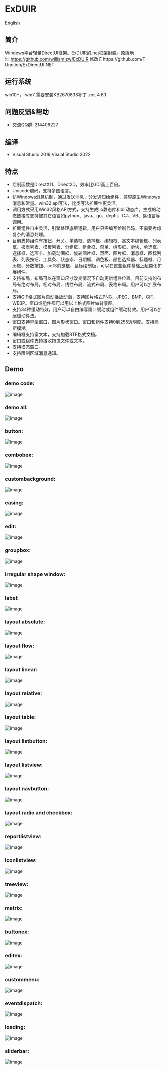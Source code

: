ExDUIR
=======
[English](./README_EN.md)

## 简介

Windows平台轻量DirectUI框架。ExDUIR的.net框架封装。原版地址:https://github.com/williamlzw/ExDUIR
修改自https://github.com/F-Unction/ExDirectUI.NET

## 运行系统
win10+， win7 需要安装KB2670838补丁
.net 4.6.1

## 问题反馈&帮助
* 交流QQ群: 214406227

## 编译
* Visual Studio 2019,Visual Studio 2022

## 特点
* 绘制函数是DirectX11、Direct2D，效率比GDI高上百倍。
* Unicode编码，支持多国语言。
* 仿Windows消息机制，通过发送消息，分发通知给组件，兼容原生Windows消息和常量。win32 api写法，比类写法扩展性更灵活。
* 调用方式采用Win32风格API方式，支持生成lib静态库和dll动态库。生成的动态链接库支持被其它语言如python、java、go、dephi、C#、VB、易语言等调用。
* 扩展组件自由灵活，引擎处理底层逻辑。用户只需编写绘制代码，不需要考虑复杂的消息处理。
* 目前支持组件有按钮、开关、单选框、选择框、编辑框、富文本编辑框、列表框、报表列表、模板列表、分组框、组合框、菜单、树形框、滑块、单选框、选择框、选项卡、加载动画框、旋转图片框、页面、图片框、消息框、图标列表、列表按钮、工具条、状态条、日期框、调色板、颜色选择器、标题框、月历框、分数按钮、cef3浏览框、鼠标绘制板，可以在这些组件基础上超类化扩展组件。
* 支持布局，布局可以在窗口尺寸改变情况下自动更新组件位置。目前支持的布局有绝对布局，相对布局、线性布局、流式布局、表格布局。用户可以扩展布局。
* 支持GIF格式图片自动播放动画，支持图片格式PNG、JPEG、BMP、GIF、WEBP。窗口或组件都可以用以上格式图片做背景图。
* 支持34种缓动特效，用户可以自由编写窗口缓动或组件缓动特效。用户可以扩展缓动算法。
* 窗口支持异型窗口，图片形状窗口。窗口和组件支持0到255透明度。支持高斯模糊。
* 编辑框支持富文本，支持加载RTF格式文档。
* 窗口或组件支持接收拖曳文件或文本。
* 支持模态窗口。
* 支持限制区域消息通知。

## Demo
### demo code:  
![image](demo_image/demo_code.png)

### demo all:  
![image](demo_image/demo_all.png)

### button:  
![image](demo_image/demo_button.png)

### combobox:  
![image](demo_image/demo_combobox.png)

### custombackground:  
![image](demo_image/demo_custombackground.png)

### easing:  
![image](demo_image/demo_easing.png)

### edit:  
![image](demo_image/demo_edit.png)

### groupbox:  
![image](demo_image/demo_groupbox.png)

### irregular shape window:  
![image](demo_image/demo_irregular_shape_window.png)

### label:  
![image](demo_image/demo_label.png)

### layout absolute:  
![image](demo_image/demo_layout_absolute.png)

### layout flow:  
![image](demo_image/demo_layout_flow.png)

### layout linear:  
![image](demo_image/demo_layout_linear.png)

### layout relative:  
![image](demo_image/demo_layout_relative.png)

### layout table:  
![image](demo_image/demo_layout_table.png)

### layout listbutton:  
![image](demo_image/demo_listbutton.png)

### layout listview:  
![image](demo_image/demo_listview.png)

### layout navbutton:  
![image](demo_image/demo_navbutton.png)

### layout radio and checkbox:  
![image](demo_image/demo_radio_checkbox.png)

### reportlistview:  
![image](demo_image/demo_reportlistview.png)

### iconlistview:  
![image](demo_image/demo_iconlistview.png)

### treeview:  
![image](demo_image/demo_treeview.png)

### matrix:  
![image](demo_image/demo_matrix.png)

### buttonex:  
![image](demo_image/demo_buttonex.png)

### editex:  
![image](demo_image/demo_editex.png)

### custommenu:  
![image](demo_image/demo_custommenu.png)

### eventdispatch:  
![image](demo_image/demo_eventdispatch.png)

### loading:  
![image](demo_image/demo_loading.png)

### sliderbar:  
![image](demo_image/demo_sliderbar.png)
